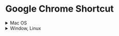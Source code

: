 # Google Chrome Shortcut

<details>
  <summary>Mac OS</summary>

  <details>
    <summary>タブとウィンドウ</summary>
    
      | 操作 | ショートカット |
      | :--- | :--- |
      | 新しいウィンドウを開く | ⌘ + n |
      | 新しいウィンドウをシークレット モードで開く | ⌘ + shift + n |
      | 新しいタブを開いてそのタブに移動する | ⌘ + t |
      | 閉じたタブを閉じた順序で再び開く | ⌘ + shift + t |
      | 開いている次のタブに移動する | ⌘ + option + → |
      | 開いている前のタブに移動する | ⌘ + option + ← |
      | 特定のタブに移動する | ⌘ + 1 ～ ⌘ + 8 |
      | 最後のタブに移動する | ⌘ + 9 |
      | 現在のタブの閲覧履歴の中で前にあるページを開く | ⌘ + [ or ⌘ + ← |
      | 現在のタブの閲覧履歴の中で次にあるページを開く | ⌘ + ] or ⌘ + → |
      | 現在のタブまたはポップアップを閉じる | ⌘ + w |
      | 現在のウィンドウを閉じる | ⌘ + shift + w |
      | ウィンドウを最小化する | ⌘ + m |
      | Google Chrome を隠す | ⌘ + h |
      | Google Chrome を終了する | ⌘ + q |
      | タブを右または左に移動する | Ctrl + Shift + PgUp or Ctrl + Shift + PgDn |
    
  </details>
  <details>
    <summary>Google Chrome機能</summary>
    
      | 操作 | ショートカット |
      | :--- | :--- |
      | ブックマーク バーの表示と非表示を切り替える | ⌘ + Shift + b |
      | ブックマーク マネージャを開く | ⌘ + option + o |
      | 設定ページを新しいタブで開く | ⌘ + , |
      | 履歴ページを新しいタブで開く | ⌘ + y |
      | ダウンロード ページを新しいタブで開く | ⌘ + shift + j |
      | 現在のページ内を検索する検索バーを開く | ⌘ + f |
      | 検索バーでの検索内容に一致する次の部分に移動する | ⌘ + g |
      | 検索バーでの検索内容に一致する前の部分に移動する | ⌘ + shift + g |
      | *検索バーが開いているときに、選択したテキストを検索する | ⌘ + e |
      | デベロッパー ツールを開く | ⌘ + option + i |
      | [閲覧履歴データを消去する] オプションを開く | ⌘ + shift + delete |
      | 別のユーザーでログインする、ゲストとしてブラウジングする、お支払い情報とパスワード情報にアクセスする | ⌘ + shift + m |
      | *メインのメニューバーに移動する | control + F2 |
      | *フォーカスのないダイアログ（表示されている場合）とすべてのツールバーにフォーカスを順番に移動する | ⌘ + option + ↑ or ↓ |
      | フィードバック フォームを開く | ⌘ + option + shift + i |
      | カーソル ブラウジングをオンにする | F7 |
      | アクティブでないダイアログにフォーカスする | ⌘ + option + shift + a |    
    
  </details>
  <details>
    <summary>アドレスバー</summary>
    
      | 操作 | ショートカット |
      | :--- | :--- |
      | 既定の検索エンジンで検索する | 検索語句を入力 + return |
      | 別の検索エンジンで検索する | 検索エンジン名を入力 + tab |
      | サイト名に www. と .com を追加して現在のタブで開く | サイト名を入力 + ctrl + return |
      | サイト名に www. と .com を追加して新しいウィンドウで開く | サイト名を入力 + ctrl + shift + return |
      | *ウェブサイトを新しいバックグラウンド タブで開く | ウェブアドレスを入力 + ⌘ + enter |
      | アドレスバーに移動する | ⌘ + l |
      | アドレスバーから予測候補を削除する | ↓で選択 + shift + fn + delete |
      | *アドレスバーから予測候補を削除する(ラップトップ) | forward delete or fn + delete |
      | アドレスバーにカーソルを移動する | ctrl + F5 |
    
  </details>
  <details>
    <summary>ウェブページ</summary>
        
      | 操作 | ショートカット |
      | :--- | :--- |
      | *現在のページへのリンクを含む新しいメール メッセージを作成する | ⌘　+　shift　+　i |
      | 現在のページを印刷するオプションを開く | ⌘ + p |
      | 現在のページを保存するオプションを開く | ⌘ + s |
      | *[ページ設定] ダイアログを開く | ⌘ + option + p |
      | キャッシュ コンテンツを無視して現在のページを再読み込みする | ⌘ + shift + r |
      | ページの読み込みを停止する | esc |
      | クリック可能な項目間を移動する（順方向） | tab |
      | クリック可能な項目間を移動する（逆方向） | Shift + tab |
      | パソコン上のファイルを Google Chrome で開く | ⌘ + o + ファイルを選択 |
      | 現在のページの HTML ソースコードを表示する（編集不可） | ⌘ + option + u |
      | *JavaScript コンソールを開く | ⌘ + option + j |
      | 現在のウェブページをブックマークとして保存する | ⌘ + d |
      | 開いているすべてのタブをブックマークとして新しいフォルダに保存する | ⌘ + shift + d |
      | 全画面表示モードをオンまたはオフにする | ⌘ + control + f |
      | ページ上のすべての要素を拡大する | ⌘を押しながら +を押す |
      | ページ上のすべての要素を縮小する | ⌘を押しながら -を押す |
      | ページ上のすべての要素をデフォルトのサイズに戻す | ⌘ + 0 |
      | ウェブページを 1 画面ずつ下にスクロールする | space |
      | ウェブページを 1 画面ずつ上にスクロールする | Shift + space |
      | *ウェブを検索する | ⌘ + option + f |
      | テキスト欄内で前にある単語の先頭にカーソルを移動する | option + ← |
      | *テキスト欄内で次にある単語の後ろにカーソルを移動する | option + → |
      | テキスト欄内で前にある単語を削除する | option + delete |
      | ホームページを現在のタブで開く | ⌘ + shift + h |
    
  </details>
  <details>
    <summary>マウス</summary>
    
      | 操作 | ショートカット |
      | :--- | :--- |
      | リンクを現在のタブで開く（マウスのみ） | リンクをタブにドラッグ |
      | リンクを新しいバックグラウンド タブで開く | ⌘ + リンクをクリック |
      | リンクを開いてリンク先に移動する | ⌘ + shift + リンクをクリック |
      | リンクを開いてリンク先に移動する（マウスのみ） | タブバーの空白部分にリンクをドラッグ |
      | リンクを新しいウィンドウで開く | shift + リンクをクリック |
      | タブを新しいウィンドウで開く（マウスのみ） | タブバーの外にタブをドラッグ |
      | タブを現在のウィンドウに移動する（マウスのみ） | 既存のウィンドウにタブをドラッグ |
      | タブを元の位置に戻す | 	ドラッグ中に escを押す |
      | 現在のウェブページをブックマークとして保存する | ブックマーク バーにウェブアドレスをドラッグ | 
      | リンク先をダウンロードする | option + リンクをクリック |
      | 閲覧履歴を表示する(戻る) | 戻るを右クリック or 戻るを長押し |
      | 閲覧履歴を表示する(次へ) | 次へを右クリック or 次へを長押し |
      | *ウィンドウの高さを最大化する | タブバーの空白部分をダブルクリック |
    
  </details>
</details>
<details>
  <summary>Window, Linux</summary>

  <details>
    <summary>タブとウィンドウ</summary>
    
      | 操作 | ショートカット |
      | :--- | :--- |
      | 新しいウィンドウを開く | Ctrl + n |
      | 新しいウィンドウをシークレット モードで開く | Ctrl + shift + n |
      | 新しいタブを開いてそのタブに移動する | Ctrl + t |
      | 閉じたタブを閉じた順序で再び開く | Ctrl + shift + t |
      | 開いている次のタブに移動する | Ctrl + Tab or Ctrl + PgDn |
      | 開いている前のタブに移動する | Ctrl + Shift + Tab or Ctrl + PgUp |
      | 特定のタブに移動する | Ctrl + 1 ～ Ctrl + 8 |
      | 最後のタブに移動する | Ctrl + 9 |
      | *ホームページを現在のタブで開く | Alt + Home
      | 現在のタブの閲覧履歴の中で前にあるページを開く | Alt + ← |
      | 現在のタブの閲覧履歴の中で次にあるページを開く | Alt + → |
      | 現在のタブを閉じる | Ctrl + w or Alt + F4 |
      | 現在のウィンドウを閉じる | Ctrl + shift + w or Alt + F4 |
      | ウィンドウを最小化する | Alt + spaceの後に、n |
      | ウィンドウを最大化する | Alt + spaceの後に、x |
      | Google Chrome を終了する | Alt + fの後に、x |
      | タブを右または左に移動する | Ctrl + Shift + PgUp or Ctrl + Shift + PgDn |
    
  </details>
  <details>
    <summary>Google Chrome機能</summary>
    
      | 操作 | ショートカット |
      | :--- | :--- |
      | *Googleメニューを開く | Alt + f or Alt + e |
      | ブックマーク バーの表示と非表示を切り替える | Ctrl + Shift + b |
      | ブックマーク マネージャを開く | Ctrl + option + o |
      | 履歴ページを新しいタブで開く | Ctrl + h |
      | ダウンロード ページを新しいタブで開く | Ctrl + j |
      | *Chrome タスク マネージャを開く | Shift + Esc |
      | *Chrome ツールバーの最初の項目にフォーカスを移動する | Shift + Alt + t |
      | *Chrome ツールバーの右端の項目にフォーカスを移動する | F10 |
      | *フォーカスのないダイアログ（表示されている場合）とすべてのツールバーにフォーカスを切り替える | F6 |
      | 現在のページ内を検索する検索バーを開く | Ctrl + f or F3 |
      | 検索バーでの検索内容に一致する次の部分に移動する | Ctrl + g |
      | 検索バーでの検索内容に一致する前の部分に移動する | Ctrl + shift + g |
      | デベロッパー ツールを開く | Ctrl + Shift + j or F12 |
      | [閲覧履歴データを消去する] オプションを開く | Ctrl + shift + delete |
      | *Chromeヘルプセンターを新しいタブで開く | F1 |
      | 別のユーザーでログインする、ゲストとしてブラウジングする、お支払い情報とパスワード情報にアクセスする | Ctrl + shift + m |
      | フィードバック フォームを開く | Alt + option + shift + i |
      | カーソル ブラウジングをオンにする | F7 |
      | ウェブコンテンツにスキップする | Ctrl + F6 |
      | アクティブでないダイアログにフォーカスする | Ctrl + shift + a |    
    
  </details>
  <details>
    <summary>アドレスバー</summary>
    
      | 操作 | ショートカット |
      | :--- | :--- |
      | 既定の検索エンジンで検索する | 検索語句を入力 + Enter |
      | 別の検索エンジンで検索する | 検索エンジン名を入力 + Tab |
      | サイト名に www. と .com を追加して現在のタブで開く | サイト名を入力 + Ctrl + Enter |
      | サイト名に www. と .com を追加して新しいウィンドウで開く | サイト名を入力 + Ctrl + Shift + Enter |
      | *新しいタブを開いて Google 検索を使用する | 検索ワードを入力 + Alt + Enter |
      | アドレスバーに移動する | Ctrl + l or Alt + d or F6 |
      | ページ上の任意の場所から検索する | Ctrl + k or Ctrl + e |
      | アドレスバーから予測候補を削除する | ↓で選択 + shift + delete |
      | アドレスバーにカーソルを移動する | ctrl + F5 |
    
  </details>
  <details>
    <summary>ウェブページ</summary>
        
      | 操作 | ショートカット |
      | :--- | :--- |
      | 現在のページを印刷するオプションを開く | Ctrl + p |
      | 現在のページを保存するオプションを開く | Ctrl + s |
      | ページの再読み込みをする | F5 or Ctrl + r |
      | キャッシュ コンテンツを無視して現在のページを再読み込みする | Shift + F5 or Ctrl + Shift + r |
      | ページの読み込みを停止する | Esc |
      | クリック可能な項目間を移動する（順方向） | Tab |
      | クリック可能な項目間を移動する（逆方向） | Shift + Tab |
      | パソコン上のファイルを Google Chrome で開く | Ctrl + o + ファイルを選択 |
      | 現在のページの HTML ソースコードを表示する（編集不可） | Ctrl + u |
      | 現在のウェブページをブックマークとして保存する | Ctrl + d |
      | 開いているすべてのタブをブックマークとして新しいフォルダに保存する | Ctrl + shift + d |
      | 全画面表示モードをオンまたはオフにする | F11 |
      | ページ上のすべての要素を拡大する | Ctrlを押しながら +を押す |
      | ページ上のすべての要素を縮小する | Ctrlを押しながら -を押す |
      | ページ上のすべての要素をデフォルトのサイズに戻す | Ctrl + 0 |
      | ウェブページを 1 画面ずつ下にスクロールする | space or PgDn|
      | ウェブページを 1 画面ずつ上にスクロールする | Shift + space or PgUp |
      | *ページの先頭に移動する | Home |
      | *ページの最後に移動する | End |
      | *ページを水平方向にスクロールする | Shift + マウスホイールを動かす |
      | テキスト欄内で前にある単語の先頭にカーソルを移動する | Ctrl + ← |
      | テキスト欄内で前にある単語を削除する | Ctrl + BackSpace |
      | ホームページを現在のタブで開く | Alt + Home |
    
  </details>
  <details>
    <summary>マウス</summary>
    
      | 操作 | ショートカット |
      | :--- | :--- |
      | リンクを現在のタブで開く（マウスのみ） | リンクをタブにドラッグ |
      | リンクを新しいバックグラウンド タブで開く | Ctrl + リンクをクリック |
      | リンクを開いてリンク先に移動する | Ctrl + shift + リンクをクリック |
      | リンクを開いてリンク先に移動する（マウスのみ） | タブバーの空白部分にリンクをドラッグ |
      | リンクを新しいウィンドウで開く | shift + リンクをクリック |
      | タブを新しいウィンドウで開く（マウスのみ） | タブバーの外にタブをドラッグ |
      | タブを現在のウィンドウに移動する（マウスのみ） | 既存のウィンドウにタブをドラッグ |
      | タブを元の位置に戻す | 	ドラッグ中に Escを押す |
      | 現在のウェブページをブックマークとして保存する | ブックマーク バーにウェブアドレスをドラッグ | 
      | *ページを水平方向にスクロールする | Shift + マウスホイールを動かす |
      | リンク先をダウンロードする | Alt + リンクをクリック |
      | 閲覧履歴を表示する(戻る) | 戻るを右クリック or 戻るを長押し |
      | 閲覧履歴を表示する(次へ) | 次へを右クリック or 次へを長押し |
      | *最大化モードとウィンドウ モードを切り替える | タブバーの空白部分をダブルクリック |
      | *ページ上のすべての要素を拡大する | Ctrl + マウスホイールを上方向に動かす |
      | *ページ上のすべての要素を縮小する | Ctrl + マウスホイールを下方向に動かす |
    
  </details>
</details>
</details>
